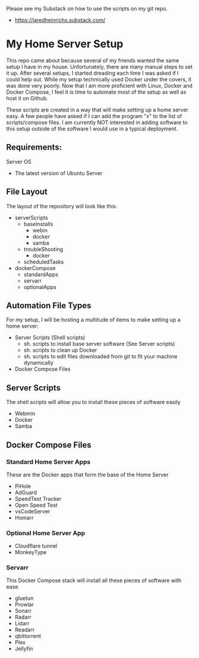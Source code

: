 Please see my Substack on how to use the scripts on my git repo.
* https://jaredheinrichs.substack.com/

# My Home Server Setup

This repo came about because several of my friends wanted the same setup I have in my house.
Unfortunately, there are many manual steps to set it up. After several setups, I started dreading each time I was asked if I could help out.
While my setup technically used Docker under the covers, it was done very poorly.
Now that I am more proficient with Linux, Docker and Docker Compose, I feel it is time to automate most of the setup as well as host it on Github.

These scripts are created in a way that will make setting up a home server easy.
A few people have asked if I can add the program "x" to the list of scripts/compose files.
I am currently NOT interested in adding software to this setup outside of the software I would use in a typical deployment.

## Requirements:
Server OS
* The latest version of Ubuntu Server

## File Layout

The layout of the repository will look like this:

* serverScripts
  - baseInstalls
    - webin
    - docker
    - samba
  - troubleShooting
    - docker
  - scheduledTasks
* dockerCompose
  - standardApps
  - servarr
  - optionalApps

## Automation File Types
For my setup, I will be hosting a multitude of items to make setting up a home server:
* Server Scripts (Shell scripts)
  - sh. scripts to install base server software (See Server scripts)
  - sh. scripts to clean up Docker
  - sh. scripts to edit files downloaded from git to fit your machine dynamically
* Docker Compose Files

## Server Scripts
The shell scripts will allow you to install these pieces of software easily
* Webmin
* Docker
* Samba

## Docker Compose Files

### Standard Home Server Apps
These are the Docker apps that form the base of the Home Server
* PiHole
* AdGuard
* SpeedTest Tracker
* Open Speed Test
* vsCodeServer
* Homarr

### Optional Home Server App
* Cloudflare tunnel
* MonkeyType

### Servarr
This Docker Compose stack will install all these pieces of software with ease.
* gluetun
* Prowlar
* Sonarr
* Radarr
* Lidarr
* Readarr
* qbittorrent
* Plex
* Jellyfin



